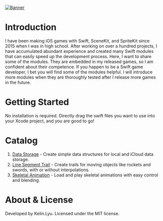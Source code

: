 [![Banner](https://github.com/KelinLyu/KModules/blob/main/GitHub%20Images/Banner.png)](#)
# Introduction
I have been making iOS games with Swift, SceneKit, and SpriteKit since 2015 when I was in high school. After working on over a hundred projects, I have accumulated abundant experience and created many Swift modules that can easily speed up the development process. Here, I want to share some of the modules. They are embedded in my released games, so I am confident about their competence. If you happen to be a Swift game developer, I bet you will find some of the modules helpful. I will introduce more modules when they are thoroughly tested after I release more games in the future.
# Getting Started
No installation is required. Directly drag the swift files you want to use into your Xcode project, and you are good to go!
# Catalog
1. [Data Storage](https://github.com/KelinLyu/KModules/tree/main/Data%20Storage) - Create simple data structures for local and iCloud data storage.
2. [Line Segment Trail](https://github.com/KelinLyu/KModules/tree/main/Line%20Segment%20Trail) - Create trails for moving objects like rockets and swords, with or without interpolations.
3. [Skeletal Animation](https://github.com/KelinLyu/KModules/tree/main/Skeletal%20Animation) - Load and play skeletal animations with easy control and blending.
# About & License
Developed by Kelin.Lyu. Licensed under the MIT license.
